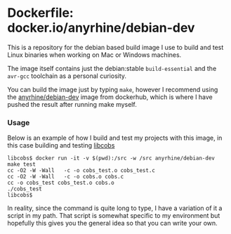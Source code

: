 
# Dockerfile: docker.io/anyrhine/debian-dev

This is a repository for the debian based build image I use to build and test Linux binaries when working on Mac or Windows machines.

The image itself contains just the debian:stable `build-essential` and the `avr-gcc` toolchain as a personal curiosity.

You can build the image just by typing `make`, however I recommend using the [anyrhine/debian-dev](https://hub.docker.com/r/anyrhine/debian-dev/) image from dockerhub, which is where I have pushed the result after running make myself.

### Usage

Below is an example of how I build and test my projects with this image, in this case building and testing [libcobs](https://github.com/aki5/libcobs/)

```
libcobs$ docker run -it -v $(pwd):/src -w /src anyrhine/debian-dev make test
cc -O2 -W -Wall   -c -o cobs_test.o cobs_test.c
cc -O2 -W -Wall   -c -o cobs.o cobs.c
cc -o cobs_test cobs_test.o cobs.o
./cobs_test
libcobs$
```

In reality, since the command is quite long to type, I have a variation of it a script in my path. That script is somewhat specific to my environment but hopefully this gives you the general idea so that you can write your own.
